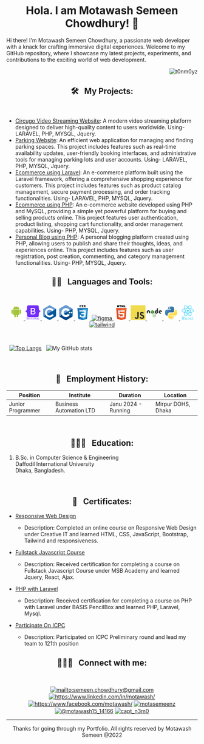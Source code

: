 <!--
Here are some ideas to get you started:

- 🔭 I’m currently working on ...
- 🌱 I’m currently learning ...
- 👯 I’m looking to collaborate on ...
- 🤔 I’m looking for help with ...
- 💬 Ask me about ...
- 📫 How to reach me: ...
- 😄 Pronouns: ...
- ⚡ Fun fact: ...
-->

<h1 align="center"> Hola. I am Motawash Semeen Chowdhury! 👋 </h1>
<p>
Hi there! I'm Motawash Semeen Chowdhury, a passionate web developer with a knack for crafting immersive digital experiences. Welcome to my GitHub repository, where I showcase my latest projects, experiments, and contributions to the exciting world of web development. <p align="right"> <img src="https://komarev.com/ghpvc/?username=t0nm0yz&label=Profile%20views&color=0e75b6&style=flat" alt="t0nm0yz" /> </p>
</p>


<!-- My Projects Starts here  -->
<h2  align="center">🛠️ &nbsp; My Projects:</h2>
<br/>

- [Circugo Video Streaming Website](https://www.circugo.com): A modern video streaming platform designed to deliver high-quality content to users worldwide. Using- LARAVEL, PHP, MYSQL, Jquery.
- [Parking Website](https://github.com/Motawash-Semeen/Parking-Website): An efficient web application for managing and finding parking spaces. This project includes features such as real-time availability updates, user-friendly booking interfaces, and administrative tools for managing parking lots and user accounts. Using- LARAVEL, PHP, MYSQL, Jquery.
- [Ecommerce using Laravel](https://github.com/Motawash-Semeen/ecom-laravel): An e-commerce platform built using the Laravel framework, offering a comprehensive shopping experience for customers. This project includes features such as product catalog management, secure payment processing, and order tracking functionalities. Using- LARAVEL, PHP, MYSQL, Jquery.
- [Ecommerce using PHP](https://github.com/Motawash-Semeen/CMS-PHP): An e-commerce website developed using PHP and MySQL, providing a simple yet powerful platform for buying and selling products online. This project features user authentication, product listing, shopping cart functionality, and order management capabilities. Using- PHP, MYSQL, Jquery.
- [Personal Blog using PHP](https://github.com/Motawash-Semeen/ecommerce-PHP/tree/master/public): A personal blogging platform created using PHP, allowing users to publish and share their thoughts, ideas, and experiences online. This project includes features such as user registration, post creation, commenting, and category management functionalities. Using- PHP, MYSQL, Jquery.

<!-- My Projects end here  -->

<h2 align="center">✍🏻 &nbsp; Languages and Tools:</h2>
<br/>

<p  align="center"> <a href="https://developer.android.com" target="_blank" rel="noreferrer"> <img src="https://raw.githubusercontent.com/devicons/devicon/master/icons/android/android-original-wordmark.svg" alt="android" width="40" height="40"/> </a> <a href="https://getbootstrap.com" target="_blank" rel="noreferrer"> <img src="https://raw.githubusercontent.com/devicons/devicon/master/icons/bootstrap/bootstrap-plain-wordmark.svg" alt="bootstrap" width="40" height="40"/> </a> <a href="https://www.cprogramming.com/" target="_blank" rel="noreferrer"> <img src="https://raw.githubusercontent.com/devicons/devicon/master/icons/c/c-original.svg" alt="c" width="40" height="40"/> </a> <a href="https://www.w3schools.com/cpp/" target="_blank" rel="noreferrer"> <img src="https://raw.githubusercontent.com/devicons/devicon/master/icons/cplusplus/cplusplus-original.svg" alt="cplusplus" width="40" height="40"/> </a> <a href="https://www.w3schools.com/css/" target="_blank" rel="noreferrer"> <img src="https://raw.githubusercontent.com/devicons/devicon/master/icons/css3/css3-original-wordmark.svg" alt="css3" width="40" height="40"/> </a> <a href="https://www.figma.com/" target="_blank" rel="noreferrer"> <img src="https://www.vectorlogo.zone/logos/figma/figma-icon.svg" alt="figma" width="40" height="40"/> </a> <a href="https://www.w3.org/html/" target="_blank" rel="noreferrer"> <img src="https://raw.githubusercontent.com/devicons/devicon/master/icons/html5/html5-original-wordmark.svg" alt="html5" width="40" height="40"/> </a> <a href="https://developer.mozilla.org/en-US/docs/Web/JavaScript" target="_blank" rel="noreferrer"> <img src="https://raw.githubusercontent.com/devicons/devicon/master/icons/javascript/javascript-original.svg" alt="javascript" width="40" height="40"/> </a> <a href="https://nodejs.org" target="_blank" rel="noreferrer"> <img src="https://raw.githubusercontent.com/devicons/devicon/master/icons/nodejs/nodejs-original-wordmark.svg" alt="nodejs" width="40" height="40"/> </a><a href="https://www.python.org" target="_blank" rel="noreferrer"> <img src="https://raw.githubusercontent.com/devicons/devicon/master/icons/python/python-original.svg" alt="python" width="40" height="40"/> </a> <a href="https://reactjs.org/" target="_blank" rel="noreferrer"> <img src="https://raw.githubusercontent.com/devicons/devicon/master/icons/react/react-original-wordmark.svg" alt="react" width="40" height="40"/> </a> <a href="https://tailwindcss.com/" target="_blank" rel="noreferrer"> <img src="https://www.vectorlogo.zone/logos/tailwindcss/tailwindcss-icon.svg" alt="tailwind" width="40" height="40"/> </a>  </p>

<br/>
<!-- github stats starts here  -->

&nbsp; [![Top Langs](https://github-readme-stats.vercel.app/api/top-langs/?username=Motawash-Semeen)](https://github.com/anuraghazra/github-readme-stats) &nbsp; ![My GitHub stats](https://github-readme-stats.vercel.app/api?username=Motawash-Semeen&show_icons=true)



<br/>
<!-- work experience section starts here  -->

<!-- ### 💼 &nbsp; Employment History -->
<h2 align="center">💼 &nbsp; Employment History:</h2>

| Position            | Institute                                   | Duration            | Location           |
| ------------------- | ------------------------------------------- | ------------------- | ------------------ |
| Junior Programmer   | Business Automation LTD                     | Janu 2024 - Running | Mirpur DOHS, Dhaka |


<br />
<!-- work experience section ends here  -->
<!-- education section starts here  -->

<!-- ### 👨🏻‍🎓 &nbsp; Education -->
<h2 align="center">👨🏻‍🎓 &nbsp; Education:</h2>

1. B.Sc. in Computer Science & Engineering  
   Daffodil International University  
   Dhaka, Bangladesh.

<br />

<!-- education section ends here  -->

<!-- ## Certificates -->
<h2 align="center">📑 &nbsp; Certificates:</h2>

- [Responsive Web Design](https://drive.google.com/file/d/1wwoMqskuihZ8IbcxbhnSCgNmvXJWNghu/view?usp=drive_link)
  - Description: Completed an online course on Responsive Web Design under Creative IT and learned HTML, CSS, JavaScript, Bootstrap, Tailwind and responsiveness.

- [Fullstack Javascript Course](https://drive.google.com/file/d/1ABCOdTODNEUAxDwRxqMnW9Rhk36C2L81/view?usp=drive_link)
  - Description: Received certification for completing a course on Fullstack Javascript Course under MSB Academy and learned Jquery, React, Ajax.

- [PHP with Laravel](https://drive.google.com/file/d/1UKf9qoo6vBtje-bN1cXuXBDBsMPrafAh/view?usp=drive_link)
  - Description: Received certification for completing a course on PHP with Laravel under BASIS PencilBox and learned PHP, Laravel, Mysql.

- [Participate On ICPC](https://drive.google.com/file/d/14tNuLdjAmPACXUPkUO77dU5tPZKJ-Ejb/view?usp=drive_link)
  - Description: Participated on ICPC Preliminary round and lead my team to 121th position


<h2  align="center">🙋🏻‍♂️ &nbsp; Connect with me:</h2>
<br/>

<p align="center">
<a href="mailto:semeen.chowdhury@gmail.com" target="blank"><img align="center" src="https://cdn4.iconfinder.com/data/icons/social-media-logos-6/512/112-gmail_email_mail-512.png" alt="mailto:semeen.chowdhury@gmail.com" height="30" width="40" /></a>
<a href="https://www.linkedin.com/in/motawash/" target="blank"><img align="center" src="https://raw.githubusercontent.com/rahuldkjain/github-profile-readme-generator/master/src/images/icons/Social/linked-in-alt.svg" alt="https://www.linkedin.com/in/motawash/" height="30" width="40" /></a>
<a href="https://www.facebook.com/motawash/" target="blank"><img align="center" src="https://raw.githubusercontent.com/rahuldkjain/github-profile-readme-generator/master/src/images/icons/Social/facebook.svg" alt="https://www.facebook.com/motawash/" height="30" width="40" /></a>
 <a href="https://www.codechef.com/users/motasemeenz" target="blank"><img align="center" src="https://static.uacdn.net/thumbnail/external-app-icons/ce4fd2180646452aa0b03c3ffa3ef8e2.png" alt="motasemeenz" height="30" width="40" /></a>
<a href="https://www.hackerrank.com/@motawash15_14166" target="blank"><img align="center" src="https://raw.githubusercontent.com/rahuldkjain/github-profile-readme-generator/master/src/images/icons/Social/hackerrank.svg" alt="@motawash15_14166" height="30" width="40" /></a>
<a href="https://codeforces.com/profile/capt_n3m0" target="blank"><img align="center" src="https://raw.githubusercontent.com/rahuldkjain/github-profile-readme-generator/master/src/images/icons/Social/codeforces.svg" alt="capt_n3m0" height="30" width="40" /></a>
</p>

<!-- Contact Me end here  -->

---
<p align="center"> Thanks for going through my Portfolio.
All rights reserved by Motawash Semeen @2022</p>






